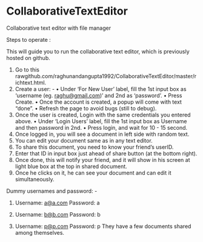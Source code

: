 CollaborativeTextEditor
=======================

Collaborative text editor with file manager

Steps to operate :

This will guide you to run the collaborative text editor, which is previously hosted on github.

1.	Go to this rawgithub.com/raghunandangupta1992/CollaborativeTextEditor/master/richtext.html.
2.	Create a user: -
•	Under ‘For New User’ label, fill the 1st input box as ‘username (eg. raghu@gmail.com)’ and 2nd as ‘password’.
•	Press Create.
•	Once the account is created, a popup will come with text “done”.
•	Refresh the page to avoid bugs (still to debug).
3.	Once the user is created, Login with the same credentials you entered above.
•	Under ‘Login Users’ label, fill the 1st input box as Username and then password in 2nd.
•	Press login, and wait for 10 - 15 second.
4.	Once logged in, you will see a document in left side with random text.
5.	You can edit your document same as in any text editor.
6.	To share this document, you need to know your friend’s userID.
7.	Enter that ID in input box just ahead of share button (at the bottom right).
8.	Once done, this will notify your friend, and it will show in his screen at light blue box at the top in shared document.
9.	 Once he clicks on it, he can see your document and can edit it simultaneously.

Dummy usernames and password: -

1.	Username: a@a.com
Password: a

2.	Username: b@b.com
Password: b

3.	Username: p@p.com
Password: p
They have a few documents shared among themselves.

